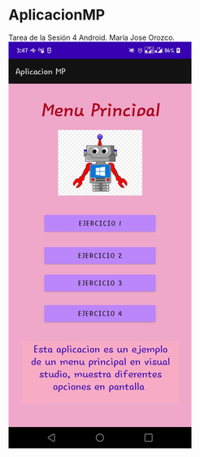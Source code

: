 # AplicacionMP
Tarea de la Sesión 4 Android. María Jose Orozco.
![alt text](https://github.com/sheli2009/AplicacionMP/blob/master/captura/tarea-Sesion4.png?raw=true)
